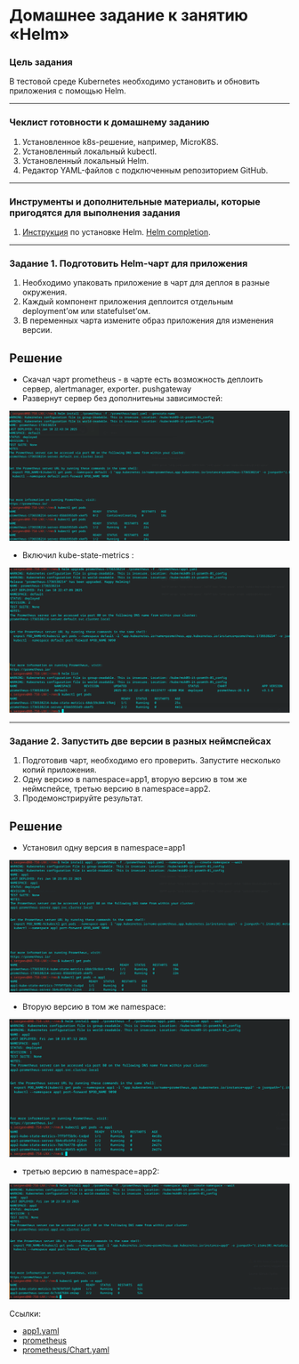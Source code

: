 # Домашнее задание к занятию «Helm»

### Цель задания

В тестовой среде Kubernetes необходимо установить и обновить приложения с помощью Helm.

------

### Чеклист готовности к домашнему заданию

1. Установленное k8s-решение, например, MicroK8S.
2. Установленный локальный kubectl.
3. Установленный локальный Helm.
4. Редактор YAML-файлов с подключенным репозиторием GitHub.

------

### Инструменты и дополнительные материалы, которые пригодятся для выполнения задания

1. [Инструкция](https://helm.sh/docs/intro/install/) по установке Helm. [Helm completion](https://helm.sh/docs/helm/helm_completion/).

------

### Задание 1. Подготовить Helm-чарт для приложения

1. Необходимо упаковать приложение в чарт для деплоя в разные окружения. 
2. Каждый компонент приложения деплоится отдельным deployment’ом или statefulset’ом.
3. В переменных чарта измените образ приложения для изменения версии.

## Решение

- Скачал чарт prometheus - в чарте есть возможность деплоить сервер, alertmanager, exporter. pushgateway
- Развернут сервер без дополнитеьны зависимостей:

![alt text](./src/image.png)

- Включил kube-state-metrics :

![alt text](./src/image-1.png)

------
### Задание 2. Запустить две версии в разных неймспейсах

1. Подготовив чарт, необходимо его проверить. Запуститe несколько копий приложения.
2. Одну версию в namespace=app1, вторую версию в том же неймспейсе, третью версию в namespace=app2.
3. Продемонстрируйте результат.

## Решение

- Установил одну версия в namespace=app1

![alt text](./src/image-2.png)

- Вторую версию в том же namespace:

![alt text](./src/image-3.png)

- третью версию в namespace=app2:

![alt text](./src/image-4.png)

Ссылки:
-   [app1.yaml](./prometheus/app1.yaml)
-   [prometheus](./prometheus/)
-   [prometheus/Chart.yaml](./prometheus/Chart.yaml)